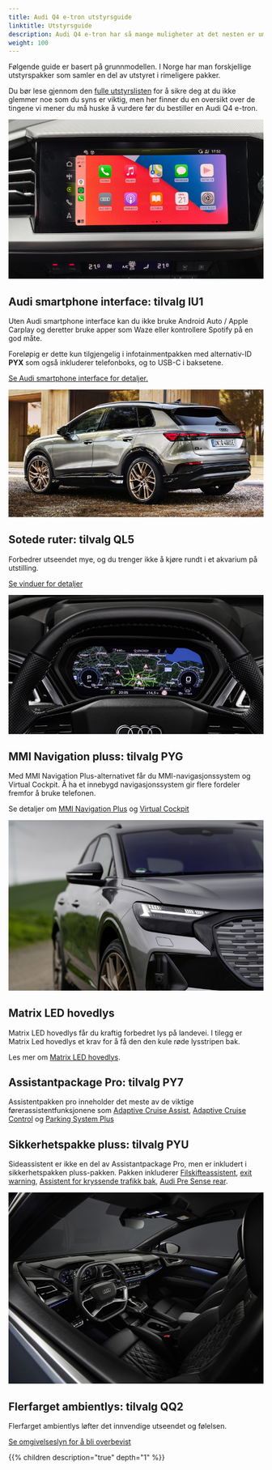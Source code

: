 ```yaml
---
title: Audi Q4 e-tron utstyrsguide
linktitle: Utstyrsguide
description: Audi Q4 e-tron har så mange muligheter at det nesten er umulig å få oversikten. Vi prøver å hjelpe deg med å velge de viktigste alternativene. 
weight: 100
---
```


Følgende guide er basert på grunnmodellen. I Norge har man forskjellige utstyrspakker som samler en del av utstyret i rimeligere pakker.

Du bør lese gjennom den [fulle utstyrslisten](list) for å sikre deg at du ikke glemmer noe som du syns er viktig, men her finner du en oversikt over de tingene vi mener du må huske å vurdere før du bestiller en Audi Q4 e-tron.

![IU1](iu1.jpg)

## Audi smartphone interface: tilvalg IU1

Uten Audi smartphone interface kan du ikke bruke Android Auto / Apple Carplay og deretter bruke apper som Waze eller kontrollere Spotify på en god måte.

Foreløpig er dette kun tilgjengelig i infotainmentpakken med alternativ-ID **PYX** som også inkluderer telefonboks, og to USB-C i baksetene.

[Se Audi smartphone interface for detaljer.](../technology/uiandoperations/smartphoneinterface/)

![QL2](ql5.jpg)

## Sotede ruter: tilvalg QL5

Forbedrer utseendet mye, og du trenger ikke å kjøre rundt i et akvarium på utstilling.

[Se vinduer for detaljer](../exterior/windows/#privacy-glass)

![PYG](pyg.jpg)

## MMI Navigation pluss: tilvalg PYG

Med MMI Navigation Plus-alternativet får du MMI-navigasjonssystem og Virtual Cockpit.
Å ha et innebygd navigasjonssystem gir flere fordeler fremfor å bruke telefonen.

Se detaljer om [MMI Navigation Plus](../technology/uiandoperations/navigation/) og
[Virtual Cockpit](../technology/uiandoperations/virtualcockpit/)

![Matrix](../technology/lights/signature1s.jpg)

## Matrix LED hovedlys

Matrix LED hovedlys får du kraftig forbedret lys på landevei. I tilegg er Matrix Led hovedlys et krav for å få den den kule røde lysstripen bak.

Les mer om [Matrix LED hovedlys](../technology/lights/#matrix-frontlykter).

## Assistantpackage Pro: tilvalg PY7

Assistentpakken pro inneholder det meste av de viktige førerassistentfunksjonene som [Adaptive Cruise Assist](../technology/drivingassistance/adaptivecruiseassist/), [Adaptive Cruise Control](../technology/drivingassistance/adaptivecruisecontrol/) og [Parking System Plus](../technology/drivingassistance/parkingsystemplus/)

## Sikkerhetspakke pluss: tilvalg PYU

Sideassistent er ikke en del av Assistantpackage Pro, men er inkludert i sikkerhetspakken pluss-pakken. Pakken inkluderer [Filskifteassistent](../technology/drivingassistance/sideassist/), [exit warning](../technology/drivingassistance/exitwarning/), [Assistent for kryssende trafikk bak](../technology/drivingassistance/crosstrafficassistrear/), [Audi Pre Sense rear](../technology/drivingassistance/presenserear/).

![QQ2](qq2.jpg)

## Flerfarget ambientlys: tilvalg QQ2

Flerfarget ambientlys løfter det innvendige utseendet og følelsen.

[Se omgivelseslyn for å bli overbevist](../interior/lights/)

{{% children description="true" depth="1" %}}
